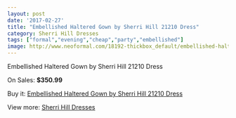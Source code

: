 ```yaml
---
layout: post
date: '2017-02-27'
title: "Embellished Haltered Gown by Sherri Hill 21210 Dress"
category: Sherri Hill Dresses
tags: ["formal","evening","cheap","party","embellished"]
image: http://www.neoformal.com/18192-thickbox_default/embellished-haltered-gown-by-sherri-hill-21210-dress.jpg
---
```

Embellished Haltered Gown by Sherri Hill 21210 Dress

On Sales: **$350.99**
<a href="https://www.neoformal.com/en/sherri-hill-dresses-2014/5860-embellished-haltered-gown-by-sherri-hill-21210-dress.html"><amp-img layout="responsive" width="600" height="600" src="//www.neoformal.com/18192-thickbox_default/embellished-haltered-gown-by-sherri-hill-21210-dress.jpg" alt="Embellished Haltered Gown by Sherri Hill 21210 Dress 0" /></a>
<a href="https://www.neoformal.com/en/sherri-hill-dresses-2014/5860-embellished-haltered-gown-by-sherri-hill-21210-dress.html"><amp-img layout="responsive" width="600" height="600" src="//www.neoformal.com/18193-thickbox_default/embellished-haltered-gown-by-sherri-hill-21210-dress.jpg" alt="Embellished Haltered Gown by Sherri Hill 21210 Dress 1" /></a>
<a href="https://www.neoformal.com/en/sherri-hill-dresses-2014/5860-embellished-haltered-gown-by-sherri-hill-21210-dress.html"><amp-img layout="responsive" width="600" height="600" src="//www.neoformal.com/18194-thickbox_default/embellished-haltered-gown-by-sherri-hill-21210-dress.jpg" alt="Embellished Haltered Gown by Sherri Hill 21210 Dress 2" /></a>
<a href="https://www.neoformal.com/en/sherri-hill-dresses-2014/5860-embellished-haltered-gown-by-sherri-hill-21210-dress.html"><amp-img layout="responsive" width="600" height="600" src="//www.neoformal.com/18195-thickbox_default/embellished-haltered-gown-by-sherri-hill-21210-dress.jpg" alt="Embellished Haltered Gown by Sherri Hill 21210 Dress 3" /></a>
<a href="https://www.neoformal.com/en/sherri-hill-dresses-2014/5860-embellished-haltered-gown-by-sherri-hill-21210-dress.html"><amp-img layout="responsive" width="600" height="600" src="//www.neoformal.com/18196-thickbox_default/embellished-haltered-gown-by-sherri-hill-21210-dress.jpg" alt="Embellished Haltered Gown by Sherri Hill 21210 Dress 4" /></a>
<a href="https://www.neoformal.com/en/sherri-hill-dresses-2014/5860-embellished-haltered-gown-by-sherri-hill-21210-dress.html"><amp-img layout="responsive" width="600" height="600" src="//www.neoformal.com/18197-thickbox_default/embellished-haltered-gown-by-sherri-hill-21210-dress.jpg" alt="Embellished Haltered Gown by Sherri Hill 21210 Dress 5" /></a>

Buy it: [Embellished Haltered Gown by Sherri Hill 21210 Dress](https://www.neoformal.com/en/sherri-hill-dresses-2014/5860-embellished-haltered-gown-by-sherri-hill-21210-dress.html "Embellished Haltered Gown by Sherri Hill 21210 Dress")

View more: [Sherri Hill Dresses](https://www.neoformal.com/en/73-sherri-hill-dresses-2014 "Sherri Hill Dresses")